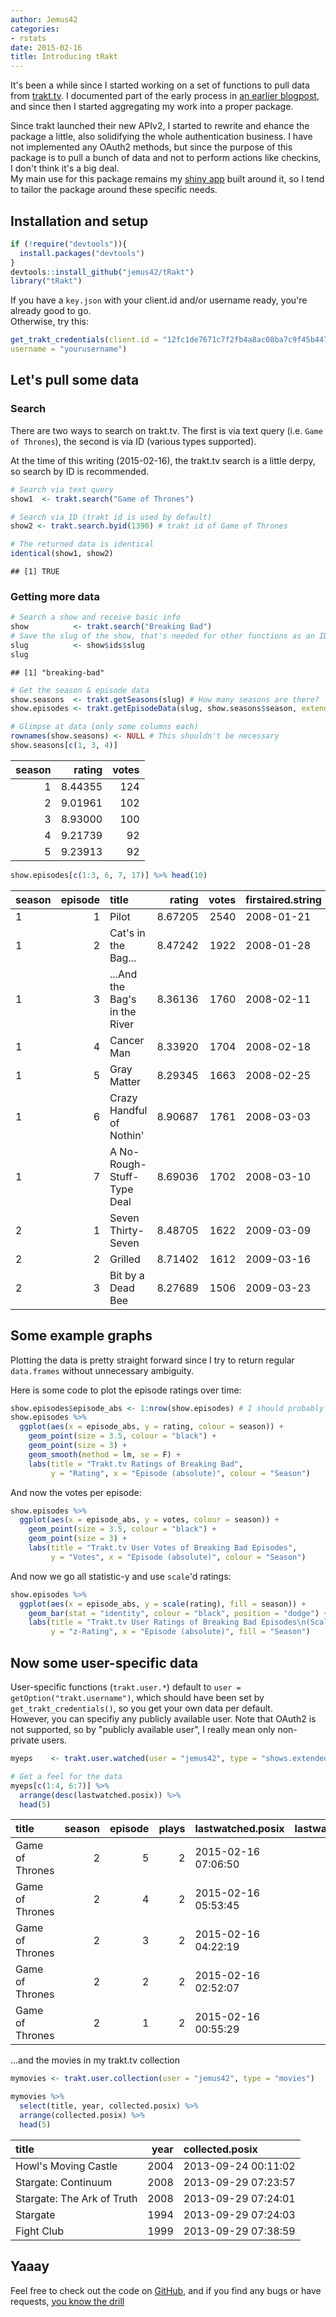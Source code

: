 ```yaml
---
author: Jemus42
categories:
- rstats
date: 2015-02-16
title: Introducing tRakt
---
```


It's been a while since I started working on a set of functions to pull data from [trakt.tv](http://trakt.tv). I documented part of the early process in [an earlier blogpost](http://blog.quantenbrot.de/2014/06/05/i-just-wanted-to-rewatch-stargate/), and since then I started aggregating my work into a proper package.

Since trakt launched their new APIv2, I started to rewrite and ehance the package a little, also solidifying the whole authentication business. I have not implemented any OAuth2 methods, but since the purpose of this package is to pull a bunch of data and not to perform actions like checkins, I don't think it's a big deal.  
My main use for this package remains my [shiny app](https://github.com/jemus42/tRakt-shiny) built around it, so I tend to tailor the package around these specific needs.


## Installation and setup

```r title:'Getting started'
if (!require("devtools")){
  install.packages("devtools")
} 
devtools::install_github("jemus42/tRakt")
library("tRakt")
```

If you have a `key.json` with your client.id and/or username ready, you're already good to go.  
Otherwise, try this:

```r
get_trakt_credentials(client.id = "12fc1de7671c7f2fb4a8ac08ba7c9f45b447f4d5bad5e11e3490823d629afdf2",
username = "yourusername")
```


## Let's pull some data

### Search

There are two ways to search on trakt.tv. The first is via text query (i.e. `Game of Thrones`),
the second is via ID (various types supported).  

At the time of this writing (2015-02-16), the trakt.tv search is a little derpy, so search by ID is recommended.


```r title:'Getting data'
# Search via text query
show1  <- trakt.search("Game of Thrones")

# Search via ID (trakt id is used by default)
show2 <- trakt.search.byid(1390) # trakt id of Game of Thrones

# The returned data is identical
identical(show1, show2)
```

```
## [1] TRUE
```

### Getting more data


```r
# Search a show and receive basic info
show          <- trakt.search("Breaking Bad")
# Save the slug of the show, that's needed for other functions as an ID
slug          <- show$ids$slug
slug
```

```
## [1] "breaking-bad"
```

```r
# Get the season & episode data
show.seasons  <- trakt.getSeasons(slug) # How many seasons are there?
show.episodes <- trakt.getEpisodeData(slug, show.seasons$season, extended = "full")

# Glimpse at data (only some columns each)
rownames(show.seasons) <- NULL # This shouldn't be necessary
show.seasons[c(1, 3, 4)]
```



| season|  rating| votes|
|------:|-------:|-----:|
|      1| 8.44355|   124|
|      2| 9.01961|   102|
|      3| 8.93000|   100|
|      4| 9.21739|    92|
|      5| 9.23913|    92|

```r
show.episodes[c(1:3, 6, 7, 17)] %>% head(10)
```



|season | episode|title                         |  rating| votes|firstaired.string |
|:------|-------:|:-----------------------------|-------:|-----:|:-----------------|
|1      |       1|Pilot                         | 8.67205|  2540|2008-01-21        |
|1      |       2|Cat's in the Bag...           | 8.47242|  1922|2008-01-28        |
|1      |       3|...And the Bag's in the River | 8.36136|  1760|2008-02-11        |
|1      |       4|Cancer Man                    | 8.33920|  1704|2008-02-18        |
|1      |       5|Gray Matter                   | 8.29345|  1663|2008-02-25        |
|1      |       6|Crazy Handful of Nothin'      | 8.90687|  1761|2008-03-03        |
|1      |       7|A No-Rough-Stuff-Type Deal    | 8.69036|  1702|2008-03-10        |
|2      |       1|Seven Thirty-Seven            | 8.48705|  1622|2009-03-09        |
|2      |       2|Grilled                       | 8.71402|  1612|2009-03-16        |
|2      |       3|Bit by a Dead Bee             | 8.27689|  1506|2009-03-23        |

## Some example graphs

Plotting the data is pretty straight forward since I try to return regular `data.frames` without 
unnecessary ambiguity.

Here is some code to plot the episode ratings over time:

```r
show.episodes$episode_abs <- 1:nrow(show.episodes) # I should probably do that for you.
show.episodes %>%
  ggplot(aes(x = episode_abs, y = rating, colour = season)) +
    geom_point(size = 3.5, colour = "black") +
    geom_point(size = 3) + 
    geom_smooth(method = lm, se = F) +
    labs(title = "Trakt.tv Ratings of Breaking Bad", 
         y = "Rating", x = "Episode (absolute)", colour = "Season")
```

And now the votes per episode:

```r
show.episodes %>%
  ggplot(aes(x = episode_abs, y = votes, colour = season)) +
    geom_point(size = 3.5, colour = "black") +
    geom_point(size = 3) + 
    labs(title = "Trakt.tv User Votes of Breaking Bad Episodes", 
         y = "Votes", x = "Episode (absolute)", colour = "Season")
```

And now we go all statistic-y and use `scale`'d ratings:

```r
show.episodes %>%
  ggplot(aes(x = episode_abs, y = scale(rating), fill = season)) +
    geom_bar(stat = "identity", colour = "black", position = "dodge") +
    labs(title = "Trakt.tv User Ratings of Breaking Bad Episodes\n(Scaled using mean and standard deviation)", 
         y = "z-Rating", x = "Episode (absolute)", fill = "Season")
```

## Now some user-specific data

User-specific functions (`trakt.user.*`) default to `user = getOption("trakt.username")`, which
should have been set by `get_trakt_credentials()`, so you get your own data per default.  
However, you can specifiy any publicly available user. Note that OAuth2 is not supported, so 
by "publicly available user", I really mean only non-private users.

```r
myeps    <- trakt.user.watched(user = "jemus42", type = "shows.extended")

# Get a feel for the data
myeps[c(1:4, 6:7)] %>% 
  arrange(desc(lastwatched.posix)) %>% 
  head(5)
```

|title           | season| episode| plays|lastwatched.posix   | lastwatched.year|
|:---------------|------:|-------:|-----:|:-------------------|----------------:|
|Game of Thrones |      2|       5|     2|2015-02-16 07:06:50 |             2015|
|Game of Thrones |      2|       4|     2|2015-02-16 05:53:45 |             2015|
|Game of Thrones |      2|       3|     2|2015-02-16 04:22:19 |             2015|
|Game of Thrones |      2|       2|     2|2015-02-16 02:52:07 |             2015|
|Game of Thrones |      2|       1|     2|2015-02-16 00:55:29 |             2015|

…and the movies in my trakt.tv collection

```r
mymovies <- trakt.user.collection(user = "jemus42", type = "movies")

mymovies %>%
  select(title, year, collected.posix) %>%
  arrange(collected.posix) %>%
  head(5)
```

|title                      | year|collected.posix     |
|:--------------------------|----:|:-------------------|
|Howl's Moving Castle       | 2004|2013-09-24 00:11:02 |
|Stargate: Continuum        | 2008|2013-09-29 07:23:57 |
|Stargate: The Ark of Truth | 2008|2013-09-29 07:24:01 |
|Stargate                   | 1994|2013-09-29 07:24:03 |
|Fight Club                 | 1999|2013-09-29 07:38:59 |


## Yaaay

Feel free to check out the code on
[GitHub](https://github.com/jemus42/tRakt), and if you find any bugs or have requests, [you know the drill](https://github.com/jemus42/tRakt/issues)
